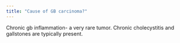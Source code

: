 ```yaml
---
title: "Cause of GB carcinoma?"
---
```

Chronic gb inflammation- a very rare tumor. Chronic cholecystitis and gallstones are typically present.

